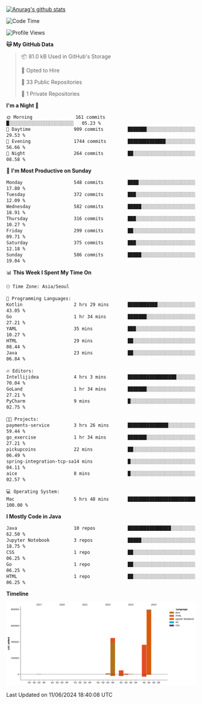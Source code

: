 [![Anurag's github stats](https://github-readme-stats.vercel.app/api?username=hajubal)](https://github.com/anuraghazra/github-readme-stats)

<!--START_SECTION:waka-->
![Code Time](http://img.shields.io/badge/Code%20Time-23%20hrs%2020%20mins-blue)

![Profile Views](http://img.shields.io/badge/Profile%20Views-0-blue)

**🐱 My GitHub Data** 

> 📦 81.0 kB Used in GitHub's Storage 
 > 
> 💼 Opted to Hire
 > 
> 📜 33 Public Repositories 
 > 
> 🔑 1 Private Repositories 
 > 
**I'm a Night 🦉** 

```text
🌞 Morning                161 commits         █░░░░░░░░░░░░░░░░░░░░░░░░   05.23 % 
🌆 Daytime                909 commits         ███████░░░░░░░░░░░░░░░░░░   29.53 % 
🌃 Evening                1744 commits        ██████████████░░░░░░░░░░░   56.66 % 
🌙 Night                  264 commits         ██░░░░░░░░░░░░░░░░░░░░░░░   08.58 % 
```
📅 **I'm Most Productive on Sunday** 

```text
Monday                   548 commits         ████░░░░░░░░░░░░░░░░░░░░░   17.80 % 
Tuesday                  372 commits         ███░░░░░░░░░░░░░░░░░░░░░░   12.09 % 
Wednesday                582 commits         █████░░░░░░░░░░░░░░░░░░░░   18.91 % 
Thursday                 316 commits         ███░░░░░░░░░░░░░░░░░░░░░░   10.27 % 
Friday                   299 commits         ██░░░░░░░░░░░░░░░░░░░░░░░   09.71 % 
Saturday                 375 commits         ███░░░░░░░░░░░░░░░░░░░░░░   12.18 % 
Sunday                   586 commits         █████░░░░░░░░░░░░░░░░░░░░   19.04 % 
```


📊 **This Week I Spent My Time On** 

```text
🕑︎ Time Zone: Asia/Seoul

💬 Programming Languages: 
Kotlin                   2 hrs 29 mins       ███████████░░░░░░░░░░░░░░   43.05 % 
Go                       1 hr 34 mins        ███████░░░░░░░░░░░░░░░░░░   27.21 % 
YAML                     35 mins             ███░░░░░░░░░░░░░░░░░░░░░░   10.27 % 
HTML                     29 mins             ██░░░░░░░░░░░░░░░░░░░░░░░   08.44 % 
Java                     23 mins             ██░░░░░░░░░░░░░░░░░░░░░░░   06.84 % 

🔥 Editors: 
Intellijidea             4 hrs 3 mins        ██████████████████░░░░░░░   70.04 % 
GoLand                   1 hr 34 mins        ███████░░░░░░░░░░░░░░░░░░   27.21 % 
PyCharm                  9 mins              █░░░░░░░░░░░░░░░░░░░░░░░░   02.75 % 

🐱‍💻 Projects: 
payments-service         3 hrs 26 mins       ███████████████░░░░░░░░░░   59.44 % 
go_exercise              1 hr 34 mins        ███████░░░░░░░░░░░░░░░░░░   27.21 % 
pickupcoins              22 mins             ██░░░░░░░░░░░░░░░░░░░░░░░   06.49 % 
spring-integration-tcp-sa14 mins             █░░░░░░░░░░░░░░░░░░░░░░░░   04.11 % 
aice                     8 mins              █░░░░░░░░░░░░░░░░░░░░░░░░   02.57 % 

💻 Operating System: 
Mac                      5 hrs 48 mins       █████████████████████████   100.00 % 
```

**I Mostly Code in Java** 

```text
Java                     10 repos            ████████████████░░░░░░░░░   62.50 % 
Jupyter Notebook         3 repos             █████░░░░░░░░░░░░░░░░░░░░   18.75 % 
CSS                      1 repo              ██░░░░░░░░░░░░░░░░░░░░░░░   06.25 % 
Go                       1 repo              ██░░░░░░░░░░░░░░░░░░░░░░░   06.25 % 
HTML                     1 repo              ██░░░░░░░░░░░░░░░░░░░░░░░   06.25 % 
```



**Timeline**

![Lines of Code chart](https://raw.githubusercontent.com/hajubal/hajubal/main/assets/bar_graph.png)


 Last Updated on 11/06/2024 18:40:08 UTC
<!--END_SECTION:waka-->